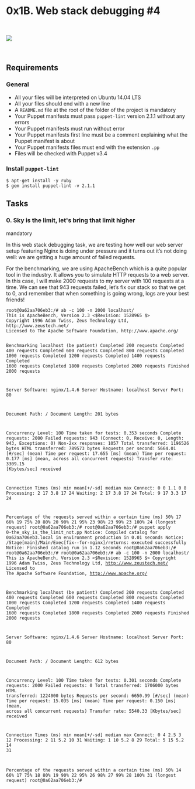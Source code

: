 <h1>0x1B. Web stack debugging #4</h1>
<p><br></p>
<p><img src="https://s3.amazonaws.com/intranet-projects-files/holbertonschool-sysadmin_devops/313/frdkCrb.jpg"></p>
<p><br></p>
<div>
    <h2>Requirements</h2>
    <h3>General</h3>
    <ul>
        <li>All your files will be interpreted on Ubuntu 14.04 LTS</li>
        <li>All your files should end with a new line</li>
        <li>A&nbsp;<code>README.md</code> file at the root of the folder of the project is mandatory</li>
        <li>Your Puppet manifests must pass&nbsp;<code>puppet-lint</code> version 2.1.1 without any errors</li>
        <li>Your Puppet manifests must run without error</li>
        <li>Your Puppet manifests first line must be a comment explaining what the Puppet manifest is about</li>
        <li>Your Puppet manifests files must end with the extension&nbsp;<code>.pp</code></li>
        <li>Files will be checked with Puppet v3.4</li>
    </ul>
    <h3>Install&nbsp;<code>puppet-lint</code></h3>
    <pre><code>$ apt-get install -y ruby
$ gem install puppet-lint -v 2.1.1
</code></pre>
</div>
<h2>Tasks</h2>
<div>
    <div>
        <div>
            <h3>0. Sky is the limit, let&apos;s bring that limit higher</h3>
            <div>mandatory</div>
        </div>
        <div>
            <p>In this web stack debugging task, we are testing how well our web server setup featuring Nginx is doing under pressure and it turns out it&rsquo;s not doing well: we are getting a huge amount of failed requests.</p>
            <p>For the benchmarking, we are using ApacheBench which is a quite popular tool in the industry. It allows you to simulate HTTP requests to a web server. In this case, I will make 2000 requests to my server with 100 requests at a time. We can see that 943 requests failed, let&rsquo;s fix our stack so that we get to 0, and remember that when something is going wrong, logs are your best friends!</p>
            <pre><code>root@0a62aa706eb3:/# ab -c 100 -n 2000 localhost/
This is ApacheBench, Version 2.3 &lt;$Revision: 1528965 $&gt;
Copyright 1996 Adam Twiss, Zeus Technology Ltd, http://www.zeustech.net/
Licensed to The Apache Software Foundation, http://www.apache.org/

Benchmarking localhost (be patient)
Completed 200 requests
Completed 400 requests
Completed 600 requests
Completed 800 requests
Completed 1000 requests
Completed 1200 requests
Completed 1400 requests
Completed 1600 requests
Completed 1800 requests
Completed 2000 requests
Finished 2000 requests


Server Software:        nginx/1.4.6
Server Hostname:        localhost
Server Port:            80

Document Path:          /
Document Length:        201 bytes

Concurrency Level:      100
Time taken for tests:   0.353 seconds
Complete requests:      2000
Failed requests:        943
   (Connect: 0, Receive: 0, Length: 943, Exceptions: 0)
Non-2xx responses:      1057
Total transferred:      1196526 bytes
HTML transferred:       789573 bytes
Requests per second:    5664.01 [#/sec] (mean)
Time per request:       17.655 [ms] (mean)
Time per request:       0.177 [ms] (mean, across all concurrent requests)
Transfer rate:          3309.15 [Kbytes/sec] received

Connection Times (ms)
              min  mean[+/-sd] median   max
Connect:        0    0   1.1      0       8
Processing:     2   17   3.8     17      24
Waiting:        2   17   3.8     17      24
Total:          9   17   3.3     17      24

Percentage of the requests served within a certain time (ms)
  50%     17
  66%     19
  75%     20
  80%     20
  90%     21
  95%     23
  98%     23
  99%     23
 100%     24 (longest request)
root@0a62aa706eb3:/#
root@0a62aa706eb3:/# puppet apply 0-the_sky_is_the_limit_not.pp
Notice: Compiled catalog for 0a62aa706eb3.local in environment production in 0.01 seconds
Notice: /Stage[main]/Main/Exec[fix--for-nginx]/returns: executed successfully
Notice: Finished catalog run in 1.12 seconds
root@0a62aa706eb3:/#
root@0a62aa706eb3:/#
root@0a62aa706eb3:/# ab -c 100 -n 2000 localhost/
This is ApacheBench, Version 2.3 &lt;$Revision: 1528965 $&gt;
Copyright 1996 Adam Twiss, Zeus Technology Ltd, http://www.zeustech.net/
Licensed to The Apache Software Foundation, http://www.apache.org/

Benchmarking localhost (be patient)
Completed 200 requests
Completed 400 requests
Completed 600 requests
Completed 800 requests
Completed 1000 requests
Completed 1200 requests
Completed 1400 requests
Completed 1600 requests
Completed 1800 requests
Completed 2000 requests
Finished 2000 requests


Server Software:        nginx/1.4.6
Server Hostname:        localhost
Server Port:            80

Document Path:          /
Document Length:        612 bytes

Concurrency Level:      100
Time taken for tests:   0.301 seconds
Complete requests:      2000
Failed requests:        0
Total transferred:      1706000 bytes
HTML transferred:       1224000 bytes
Requests per second:    6650.99 [#/sec] (mean)
Time per request:       15.035 [ms] (mean)
Time per request:       0.150 [ms] (mean, across all concurrent requests)
Transfer rate:          5540.33 [Kbytes/sec] received

Connection Times (ms)
              min  mean[+/-sd] median   max
Connect:        0    4   2.5      3      12
Processing:     2   11   5.2     10      31
Waiting:        1   10   5.2      8      29
Total:          5   15   5.2     14      31

Percentage of the requests served within a certain time (ms)
  50%     14
  66%     17
  75%     18
  80%     19
  90%     22
  95%     26
  98%     27
  99%     28
 100%     31 (longest request)
root@0a62aa706eb3:/#</code></pre>
        </div>
    </div>
</div>
